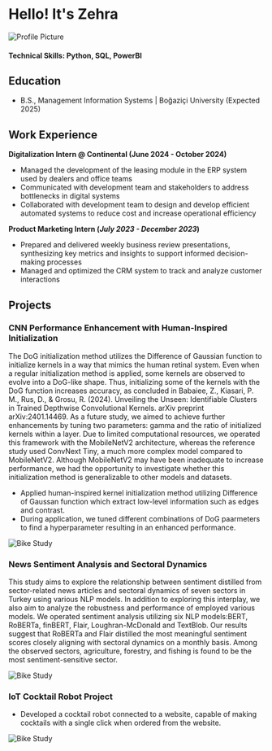 # Hello! It's Zehra
![Profile Picture]([https://your-image-url.com](https://media.licdn.com/dms/image/v2/D4D03AQF_9Q8k3czk8w/profile-displayphoto-shrink_400_400/profile-displayphoto-shrink_400_400/0/1702243564737?e=1743033600&v=beta&t=haqvA1TbHnTVHAb6BNcIyDEKrgtCV_5xal-caeFY8wQ))
#### Technical Skills: Python, SQL, PowerBI

## Education			        		
- B.S., Management Information Systems | Boğaziçi University (Expected 2025)

## Work Experience
**Digitalization Intern @ Continental (June 2024 - October 2024)**
- Managed the development of the leasing module in the ERP system used by dealers and office teams
- Communicated with development team and stakeholders to address bottlenecks in digital systems
- Collaborated with development team to design and develop efficient automated systems to reduce cost and
increase operational efficiency

**Product Marketing Intern (_July 2023 - December 2023_)**
- Prepared and delivered weekly business review presentations, synthesizing key metrics and insights to support
informed decision-making processes
- Managed and optimized the CRM system to track and analyze customer interactions

## Projects
### CNN Performance Enhancement with Human-Inspired Initialization
The DoG initialization method utilizes the Difference of Gaussian function to initialize kernels in a way that mimics the human retinal system. Even when a regular initialization method is applied, some kernels are observed to evolve into a DoG-like shape. Thus, initializing some of the kernels with the DoG function increases accuracy, as concluded in Babaiee, Z., Kiasari, P. M., Rus, D., & Grosu, R. (2024). Unveiling the Unseen: Identifiable Clusters in Trained Depthwise Convolutional Kernels. arXiv preprint arXiv:2401.14469. As a future study, we aimed to achieve further enhancements by tuning two parameters: gamma and the ratio of initialized kernels within a layer. Due to limited computational resources, we operated this framework with the MobileNetV2 architecture, whereas the reference study used ConvNext Tiny, a much more complex model compared to MobileNetV2. Although MobileNetV2 may have been inadequate to increase performance, we had the opportunity to investigate whether this initialization method is generalizable to other models and datasets.
- Applied human-inspired kernel initialization method utilizing Difference of Gaussan function which extract low-level information such as edges and contrast. 
- During application, we tuned different combinations of DoG paarmeters to find a hyperparameter resulting in an enhanced performance.

![Bike Study](/Users/zehra/Desktop/dog.png)

### News Sentiment Analysis and Sectoral Dynamics

This study aims to explore the relationship between sentiment distilled from sector-related news articles and sectoral dynamics of seven sectors in Turkey using various NLP models. In addition to exploring this interplay, we also aim to analyze the robustness and performance of employed various models. We operated sentiment analysis utilizing six NLP models:BERT, RoBERTa, finBERT, Flair, Loughran-McDonald and TextBlob. Our results suggest that RoBERTa and Flair distilled the most meaningful sentiment scores closely aligning with sectoral dynamics on a monthly basis. Among the observed sectors, agriculture, forestry, and fishing is found to be the most sentiment-sensitive sector.

![Bike Study](/Users/zehra/Desktop/nlp.jpeg)

### IoT Cocktail Robot Project
- Developed a cocktail robot connected to a website, capable of making cocktails with a single click when ordered from the website.

![Bike Study](/Users/zehra/Downloads/img_5152.png)



